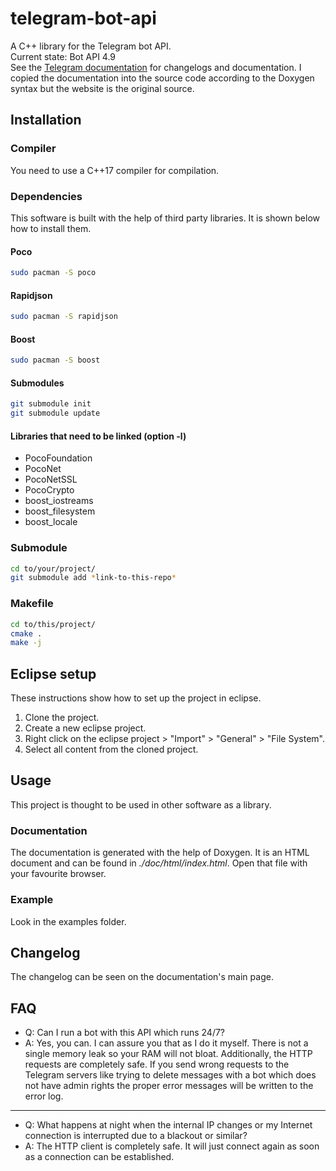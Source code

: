 # telegram-bot-api
A C++ library for the Telegram bot API.\
Current state: Bot API 4.9\
See the [Telegram documentation](https://core.telegram.org/bots/api) for changelogs and documentation. I copied the documentation into the source code according to the Doxygen syntax but the website is the original source.

## Installation
### Compiler
You need to use a C++17 compiler for compilation.

### Dependencies
This software is built with the help of third party libraries. It is shown below how to install them.

#### Poco
```sh
sudo pacman -S poco
```

#### Rapidjson
```sh
sudo pacman -S rapidjson
```

#### Boost
```sh
sudo pacman -S boost
```

#### Submodules
```sh
git submodule init
git submodule update
```

#### Libraries that need to be linked (option -l)
* PocoFoundation
* PocoNet
* PocoNetSSL
* PocoCrypto
* boost_iostreams
* boost_filesystem
* boost_locale

### Submodule
```sh
cd to/your/project/
git submodule add *link-to-this-repo*
```

### Makefile
```sh
cd to/this/project/
cmake .
make -j
```

## Eclipse setup
These instructions show how to set up the project in eclipse.
1. Clone the project.
2. Create a new eclipse project.
3. Right click on the eclipse project > "Import" > "General" > "File System".
4. Select all content from the cloned project.

## Usage
This project is thought to be used in other software as a library.

### Documentation
The documentation is generated with the help of Doxygen. It is an HTML document and can be found in *./doc/html/index.html*. Open that file with your favourite browser.

### Example
Look in the examples folder.

## Changelog
The changelog can be seen on the documentation's main page.

## FAQ
* Q: Can I run a bot with this API which runs 24/7?
* A: Yes, you can. I can assure you that as I do it myself. There is not a single memory leak so your RAM will not bloat. Additionally, the HTTP requests are completely safe. If you send wrong requests to the Telegram servers like trying to delete messages with a bot which does not have admin rights the proper error messages will be written to the error log.
***
* Q: What happens at night when the internal IP changes or my Internet connection is interrupted due to a blackout or similar?
* A: The HTTP client is completely safe. It will just connect again as soon as a connection can be established.
